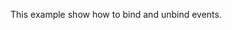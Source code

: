 This example show how to bind and unbind events.

<div class="clock mt-5"></div>

<script type="text/javascript">
	var el = document.querySelector('.clock');

	var clock = new FlipClock(el, new Date, {
		face: 'HourCounter'
	});

	var count = 0;

	clock.on('interval', () => {
		if(++count === 10) {
			clock.off('interval');
		}
	});

	clock.once('interval', () => {
		console.log('this gets called one time');
	});
</script>